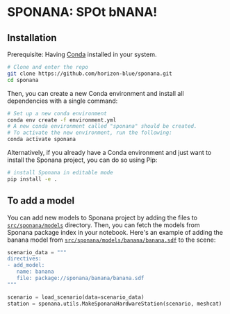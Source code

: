 # SPONANA: SPOt bNANA!

## Installation

Prerequisite: Having [Conda](https://docs.conda.io/projects/miniconda/en/latest/) installed in your system. 

```bash
# Clone and enter the repo
git clone https://github.com/horizon-blue/sponana.git
cd sponana
```

Then, you can create a new Conda environment and install all dependencies with a single command:

```bash
# Set up a new conda environment
conda env create -f environment.yml
# A new conda environment called "sponana" should be created.
# To activate the new environment, run the following:
conda activate sponana
```

Alternatively, if you already have a Conda environment and just want to install the Sponana project, you can do so using Pip:

```bash
# install Sponana in editable mode
pip install -e .
```

## To add a model

You can add new models to Sponana project by adding the files to [`src/sponana/models`](src/sponana/models) directory. Then, you can fetch the models from Sponana package index in your notebook. Here's an example of adding the banana model from [`src/sponana/models/banana/banana.sdf`](src/sponana/models/banana/banana.sdf) to the scene:

 ```python
scenario_data = """
directives:
- add_model:
    name: banana
    file: package://sponana/banana/banana.sdf
"""

scenario = load_scenario(data=scenario_data)
station = sponana.utils.MakeSponanaHardwareStation(scenario, meshcat)
 ```